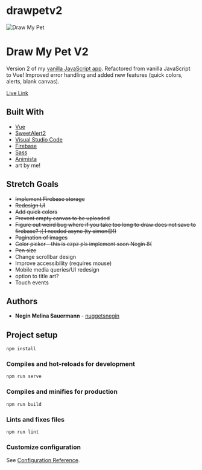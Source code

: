 # drawpetv2

![Draw My Pet](https://i.imgur.com/gdfIRNJ.png)
# Draw My Pet V2
Version 2 of my [vanilla JavaScript app](https://github.com/nuggetsnegin/negin-sauermann-beyond-bootcamp). Refactored from vanilla JavaScript to Vue! Improved error handling and added new features (quick colors, alerts, blank canvas).


[Live Link](https://nuggetsnegin.github.io/drawpetv2/)

## Built With

* [Vue](https://vuejs.org/)
* [SweetAlert2](https://sweetalert2.github.io/)
* [Visual Studio Code](https://code.visualstudio.com/) 
* [Firebase](https://firebase.google.com/)
* [Sass](https://sass-lang.com/)
* [Animista](https://animista.net/)
* art by me!



## Stretch Goals
* ~~Implement Firebase storage~~
* ~~Redesign UI~~
* ~~Add quick colors~~
* ~~Prevent empty canvas to be uploaded~~
* ~~Figure out weird bug where if you take too long to draw does not save to firebase? :( I needed async (ty simon😊!)~~
* ~~Pagination of images~~
* ~~Color picker - this is ezpz pls implement soon Negin 8(~~
* ~~Pen size~~
* Change scrollbar design
* Improve accessibility (requires mouse)
* Mobile media queries/UI redesign
* option to title art?
* Touch events

## Authors

* **Negin Melina Sauermann** - [nuggetsnegin](https://github.com/nuggetsnegin)


## Project setup
```
npm install
```

### Compiles and hot-reloads for development
```
npm run serve
```

### Compiles and minifies for production
```
npm run build
```

### Lints and fixes files
```
npm run lint
```

### Customize configuration
See [Configuration Reference](https://cli.vuejs.org/config/).
